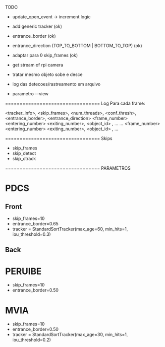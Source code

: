 TODO

- update_open_event -> increment logic

- add generic tracker (ok)
- entrance_border (ok)
- entrance_direction (TOP_TO_BOTTOM | BOTTOM_TO_TOP) (ok)
- adaptar para 0 skip_frames (ok)
- get stream of rpi camera
- tratar mesmo objeto sobe e desce 
- log das detecoes/rastreamento em arquivo
- parametro --view 

=================================
Log
Para cada frame:

<tracker_info>, <skip_frames>, <num_threads>, <conf_thresh>, <entrance_border>, <entrance_direction>
<frame_number> <fps> <entering_number> <exiting_number>, <object_id> <xmin> <ymin> <xmax> <ymax>, ...
...
<frame_number> <fps> <entering_number> <exiting_number>, <object_id> <xmin> <ymin> <xmax> <ymax>, ...

=================================
Skips

- skip_frames
- skip_detect
- skip_ctrack

=================================
PARAMETROS

# PDCS

## Front
- skip_frames=10
- entrance_border=0.65
- tracker = StandardSortTracker(max_age=60, min_hits=1, iou_threshold=0.3)

## Back


# PERUIBE

- skip_frames=10
- entrance_border=0.50

# MVIA 

- skip_frames=10
- entrance_border=0.50
- tracker = StandardSortTracker(max_age=30, min_hits=1, iou_threshold=0.2)